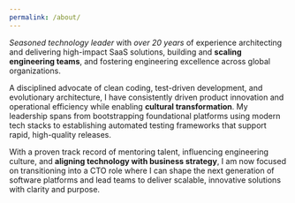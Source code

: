 ```yaml
---
permalink: /about/
---
```


_Seasoned technology leader_ with _over 20 years_ of experience architecting
and delivering high-impact SaaS solutions, building and **scaling engineering
teams**, and fostering engineering excellence across global organizations. 

A disciplined advocate of clean coding, test-driven development, and evolutionary
architecture, I have consistently driven product innovation and operational
efficiency while enabling **cultural transformation**. My leadership spans from
bootstrapping foundational platforms using modern tech stacks to establishing
automated testing frameworks that support rapid, high-quality releases. 

With a proven track record of mentoring talent, influencing engineering culture, and
**aligning technology with business strategy**, I am now focused on transitioning
into a CTO role where I can shape the next generation of software platforms and
lead teams to deliver scalable, innovative solutions with clarity and purpose.
